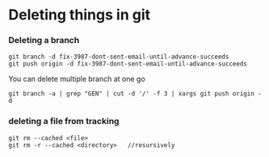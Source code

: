# Deleting things in git


### Deleting a branch

```
git branch -d fix-3987-dont-sent-email-until-advance-succeeds
git push origin -d fix-3987-dont-sent-email-until-advance-succeeds
```

You can delete multiple branch at one go

```
git branch -a | grep "GEN" | cut -d '/' -f 3 | xargs git push origin -d
```

### deleting a file from tracking


```
git rm --cached <file>
git rm -r --cached <directory>   //resursively
```
